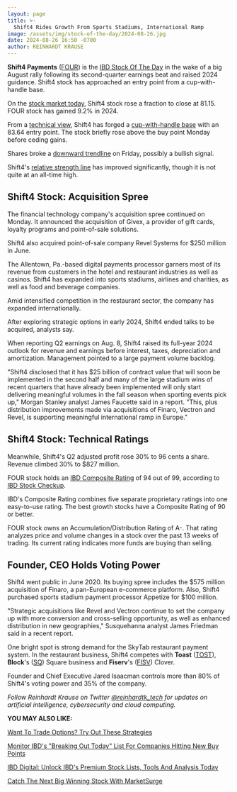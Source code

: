 ```yaml
---
layout: page
title: >-
  Shift4 Rides Growth From Sports Stadiums, International Ramp
image: /assets/img/stock-of-the-day/2024-08-26.jpg
date: 2024-08-26 16:50 -0700
author: REINHARDT KRAUSE
---
```







**Shift4 Payments** ([FOUR](https://research.investors.com/quote.aspx?symbol=FOUR)) is the [IBD Stock Of The Day](https://www.investors.com/category/research/ibd-stock-of-the-day/) in the wake of a big August rally following its second-quarter earnings beat and raised 2024 guidance. Shift4 stock has approached an entry point from a cup-with-handle base.


On the [stock market today](https://www.investors.com/stock-market-today/?), Shift4 stock rose a fraction to close at 81.15. FOUR stock has gained 9.2% in 2024.


From a [technical view](https://www.investors.com/how-to-invest/how-to-read-stock-charts-understanding-technical-analysis/), Shift4 has forged a [cup-with-handle base](https://www.investors.com/how-to-invest/investors-corner/investor-basics-why-learning-base-patterns-gets-the-ball-rolling/) with an 83.64 entry point. The stock briefly rose above the buy point Monday before ceding gains.


Shares broke a [downward trendline](https://www.investors.com/how-to-invest/investors-corner/how-to-draw-trendlines-and-find-lower-buy-points-in-stock-charts/) on Friday, possibly a bullish signal.


Shift4's [relative strength line](https://www.investors.com/how-to-invest/investors-corner/relative-strength-line-gives-crucial-clues-about-stocks-ready-to-make-big-gains/) has improved significantly, though it is not quite at an all-time high.


Shift4 Stock: Acquisition Spree
-------------------------------


The financial technology company's acquisition spree continued on Monday. It announced the acquisition of Givex, a provider of gift cards, loyalty programs and point-of-sale solutions.


Shift4 also acquired point-of-sale company Revel Systems for $250 million in June.


The Allentown, Pa.-based digital payments processor garners most of its revenue from customers in the hotel and restaurant industries as well as casinos. Shift4 has expanded into sports stadiums, airlines and charities, as well as food and beverage companies.


Amid intensified competition in the restaurant sector, the company has expanded internationally.


After exploring strategic options in early 2024, Shift4 ended talks to be acquired, analysts say.


When reporting Q2 earnings on Aug. 8, Shift4 raised its full-year 2024 outlook for revenue and earnings before interest, taxes, depreciation and amortization. Management pointed to a large payment volume backlog.


"Shift4 disclosed that it has $25 billion of contract value that will soon be implemented in the second half and many of the large stadium wins of recent quarters that have already been implemented will only start delivering meaningful volumes in the fall season when sporting events pick up," Morgan Stanley analyst James Faucette said in a report. "This, plus distribution improvements made via acquisitions of Finaro, Vectron and Revel, is supporting meaningful international ramp in Europe."


Shift4 Stock: Technical Ratings
-------------------------------


Meanwhile, Shift4's Q2 adjusted profit rose 30% to 96 cents a share. Revenue climbed 30% to $827 million.


FOUR stock holds an [IBD Composite Rating](https://www.investors.com/how-to-invest/investors-corner/how-to-research-growth-stocks/) of 94 out of 99, according to [IBD Stock Checkup](http://research.investors.com/stock-checkup/).


IBD's Composite Rating combines five separate proprietary ratings into one easy-to-use rating. The best growth stocks have a Composite Rating of 90 or better.


FOUR stock owns an Accumulation/Distribution Rating of A-. That rating analyzes price and volume changes in a stock over the past 13 weeks of trading. Its current rating indicates more funds are buying than selling.


Founder, CEO Holds Voting Power
-------------------------------


Shift4 went public in June 2020. Its buying spree includes the $575 million acquisition of Finaro, a pan-European e-commerce platform. Also, Shift4 purchased sports stadium payment processor Appetize for $100 million.


"Strategic acquisitions like Revel and Vectron continue to set the company up with more conversion and cross-selling opportunity, as well as enhanced distribution in new geographies," Susquehanna analyst James Friedman said in a recent report.


One bright spot is strong demand for the SkyTab restaurant payment system. In the restaurant business, Shift4 competes with **Toast** ([TOST](https://research.investors.com/quote.aspx?symbol=TOST)), **Block**'s ([SQ](https://research.investors.com/quote.aspx?symbol=SQ)) Square business and **Fiserv**'s ([FISV](https://research.investors.com/quote.aspx?symbol=FISV)) Clover.


Founder and Chief Executive Jared Isaacman controls more than 80% of Shift4's voting power and 35% of the company.


*Follow Reinhardt Krause on Twitter [@reinhardtk\_tech](https://twitter.com/reinhardtk_tech) for updates on artificial intelligence, cybersecurity and cloud computing.*


**YOU MAY ALSO LIKE:**


[Want To Trade Options? Try Out These Strategies](https://www.investors.com/ibd-videos/videos/want-to-trade-options-here-are-the-basics-to-get-you-started)


[Monitor IBD's "Breaking Out Today" List For Companies Hitting New Buy Points](https://www.investors.com/ibd-indexes/ibd-breakout-stocks-index/)


[IBD Digital: Unlock IBD's Premium Stock Lists, Tools And Analysis Today](https://www.investors.com/product/ibd-digital/?artProdLink=IBD_Digital)


[Catch The Next Big Winning Stock With MarketSurge](https://www.investors.com/product/marketsmith/?artProdLink=MarketSmith)




